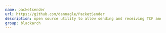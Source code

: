 ```yaml
---
name: packetsender
url: https://github.com/dannagle/PacketSender
description: open source utility to allow sending and receiving TCP and UDP packets. URL : https://github.com/dannagle/PacketSender Groups : blackarch blackarch-networking
group: blackarch
---
```

